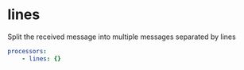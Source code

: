 # lines
Split the received message into multiple messages separated by lines

```yml
processors:
    - lines: {}
```